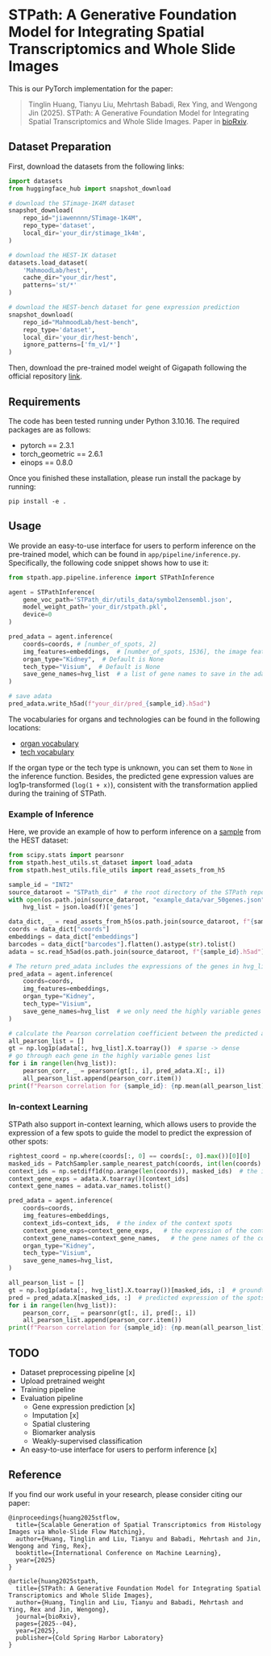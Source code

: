# STPath: A Generative Foundation Model for Integrating Spatial Transcriptomics and Whole Slide Images

This is our PyTorch implementation for the paper:

> Tinglin Huang, Tianyu Liu, Mehrtash Babadi, Rex Ying, and Wengong Jin (2025). STPath: A Generative Foundation Model for Integrating Spatial Transcriptomics and Whole Slide Images. Paper in [bioRxiv](https://www.biorxiv.org/content/10.1101/2025.04.19.649665v2.abstract).

## Dataset Preparation

First, download the datasets from the following links:

```python
import datasets
from huggingface_hub import snapshot_download

# download the STimage-1K4M dataset
snapshot_download(
    repo_id="jiawennnn/STimage-1K4M", 
    repo_type='dataset', 
    local_dir='your_dir/stimage_1k4m',
)

# download the HEST-1K dataset
datasets.load_dataset(
    'MahmoodLab/hest', 
    cache_dir="your_dir/hest",
    patterns='st/*'
)

# download the HEST-bench dataset for gene expression prediction
snapshot_download(
    repo_id="MahmoodLab/hest-bench", 
    repo_type='dataset', 
    local_dir='your_dir/hest-bench',
    ignore_patterns=['fm_v1/*']
)
```

Then, download the pre-trained model weight of Gigapath following the official repository [link](https://github.com/prov-gigapath/prov-gigapath).


## Requirements

The code has been tested running under Python 3.10.16. The required packages are as follows:
- pytorch == 2.3.1
- torch_geometric == 2.6.1
- einops == 0.8.0

Once you finished these installation, please run install the package by running:
```
pip install -e .
```

## Usage

We provide an easy-to-use interface for users to perform inference on the pre-trained model, which can be found in `app/pipeline/inference.py`. Specifically, the following code snippet shows how to use it:

```python
from stpath.app.pipeline.inference import STPathInference

agent = STPathInference(
    gene_voc_path='STPath_dir/utils_data/symbol2ensembl.json',
    model_weight_path='your_dir/stpath.pkl', 
    device=0
)

pred_adata = agent.inference(
    coords=coords, # [number_of_spots, 2]
    img_features=embeddings,  # [number_of_spots, 1536], the image features extracted using Gigapath 
    organ_type="Kidney",  # Default is None
    tech_type="Visium",  # Default is None
    save_gene_names=hvg_list  # a list of gene names to save in the adata, e.g., ['GATA3', 'UBLE2C', ...]. None will save all genes in the model.
)

# save adata
pred_adata.write_h5ad(f"your_dir/pred_{sample_id}.h5ad")
```

The vocabularies for organs and technologies can be found in the following locations:
* [organ vocabulary](https://github.com/Graph-and-Geometric-Learning/STPath/blob/main/stpath/utils/constants.py#L98)
* [tech vocabulary](https://github.com/Graph-and-Geometric-Learning/STPath/blob/main/stpath/utils/constants.py#L20) 

If the organ type or the tech type is unknown, you can set them to `None` in the inference function. Besides, the predicted gene expression values are log1p-transformed (`log(1 + x)`), consistent with the transformation applied during the training of STPath.


### Example of Inference

Here, we provide an example of how to perform inference on a [sample](https://github.com/Graph-and-Geometric-Learning/STPath/tree/main/example_data) from the HEST dataset:

```python
from scipy.stats import pearsonr
from stpath.hest_utils.st_dataset import load_adata
from stpath.hest_utils.file_utils import read_assets_from_h5

sample_id = "INT2"
source_dataroot = "STPath_dir"  # the root directory of the STPath repository
with open(os.path.join(source_dataroot, "example_data/var_50genes.json")) as f:
    hvg_list = json.load(f)['genes']

data_dict, _ = read_assets_from_h5(os.path.join(source_dataroot, f"{sample_id}.h5"))  # load the data from the h5 file
coords = data_dict["coords"]
embeddings = data_dict["embeddings"]
barcodes = data_dict["barcodes"].flatten().astype(str).tolist()
adata = sc.read_h5ad(os.path.join(source_dataroot, f"{sample_id}.h5ad"))[barcodes, :]

# The return pred_adata includes the expressions of the genes in hvg_list, which is a list of highly variable genes.
pred_adata = agent.inference(
    coords=coords, 
    img_features=embeddings, 
    organ_type="Kidney", 
    tech_type="Visium",
    save_gene_names=hvg_list  # we only need the highly variable genes for evaluation
)

# calculate the Pearson correlation coefficient between the predicted and ground truth gene expression
all_pearson_list = []
gt = np.log1p(adata[:, hvg_list].X.toarray())  # sparse -> dense
# go through each gene in the highly variable genes list
for i in range(len(hvg_list)):
    pearson_corr, _ = pearsonr(gt[:, i], pred_adata.X[:, i])
    all_pearson_list.append(pearson_corr.item())
print(f"Pearson correlation for {sample_id}: {np.mean(all_pearson_list)}")  # 0.1562
```

### In-context Learning

STPath also support in-context learning, which allows users to provide the expression of a few spots to guide the model to predict the expression of other spots:

```python
rightest_coord = np.where(coords[:, 0] == coords[:, 0].max())[0][0]
masked_ids = PatchSampler.sample_nearest_patch(coords, int(len(coords) * 0.95), rightest_coord)  # predict the expression of the 95% spots
context_ids = np.setdiff1d(np.arange(len(coords)), masked_ids)  # the index not in masked_ids will be used as context
context_gene_exps = adata.X.toarray()[context_ids]
context_gene_names = adata.var_names.tolist()

pred_adata = agent.inference(
    coords=coords, 
    img_features=embeddings, 
    context_ids=context_ids,  # the index of the context spots
    context_gene_exps=context_gene_exps,   # the expression of the context spots
    context_gene_names=context_gene_names,   # the gene names of the context spots
    organ_type="Kidney", 
    tech_type="Visium", 
    save_gene_names=hvg_list,
)

all_pearson_list = []
gt = np.log1p(adata[:, hvg_list].X.toarray())[masked_ids, :]  # groundtruth expression of the spots in masked_ids
pred = pred_adata.X[masked_ids, :]  # predicted expression of the spots in masked_ids
for i in range(len(hvg_list)):
    pearson_corr, _ = pearsonr(gt[:, i], pred[:, i])
    all_pearson_list.append(pearson_corr.item())
print(f"Pearson correlation for {sample_id}: {np.mean(all_pearson_list)}")  # 0.2449
```

## TODO

* Dataset preprocessing pipeline [x]
* Upload pretrained weight
* Training pipeline
* Evaluation pipeline
    * Gene expression prediction [x]
    * Imputation [x]
    * Spatial clustering
    * Biomarker analysis
    * Weakly-supervised classification
* An easy-to-use interface for users to perform inference [x]


## Reference

If you find our work useful in your research, please consider citing our paper:

```
@inproceedings{huang2025stflow,
  title={Scalable Generation of Spatial Transcriptomics from Histology Images via Whole-Slide Flow Matching},
  author={Huang, Tinglin and Liu, Tianyu and Babadi, Mehrtash and Jin, Wengong and Ying, Rex},
  booktitle={International Conference on Machine Learning},
  year={2025}
}

@article{huang2025stpath,
  title={STPath: A Generative Foundation Model for Integrating Spatial Transcriptomics and Whole Slide Images},
  author={Huang, Tinglin and Liu, Tianyu and Babadi, Mehrtash and Ying, Rex and Jin, Wengong},
  journal={bioRxiv},
  pages={2025--04},
  year={2025},
  publisher={Cold Spring Harbor Laboratory}
}
```